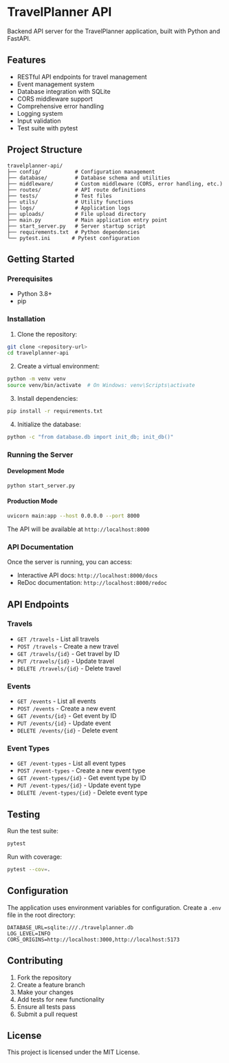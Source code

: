 # TravelPlanner API

Backend API server for the TravelPlanner application, built with Python and FastAPI.

## Features

- RESTful API endpoints for travel management
- Event management system
- Database integration with SQLite
- CORS middleware support
- Comprehensive error handling
- Logging system
- Input validation
- Test suite with pytest

## Project Structure

```
travelplanner-api/
├── config/           # Configuration management
├── database/         # Database schema and utilities
├── middleware/       # Custom middleware (CORS, error handling, etc.)
├── routes/           # API route definitions
├── tests/            # Test files
├── utils/            # Utility functions
├── logs/             # Application logs
├── uploads/          # File upload directory
├── main.py           # Main application entry point
├── start_server.py   # Server startup script
├── requirements.txt  # Python dependencies
└── pytest.ini       # Pytest configuration
```

## Getting Started

### Prerequisites

- Python 3.8+
- pip

### Installation

1. Clone the repository:
```bash
git clone <repository-url>
cd travelplanner-api
```

2. Create a virtual environment:
```bash
python -m venv venv
source venv/bin/activate  # On Windows: venv\Scripts\activate
```

3. Install dependencies:
```bash
pip install -r requirements.txt
```

4. Initialize the database:
```bash
python -c "from database.db import init_db; init_db()"
```

### Running the Server

#### Development Mode
```bash
python start_server.py
```

#### Production Mode
```bash
uvicorn main:app --host 0.0.0.0 --port 8000
```

The API will be available at `http://localhost:8000`

### API Documentation

Once the server is running, you can access:
- Interactive API docs: `http://localhost:8000/docs`
- ReDoc documentation: `http://localhost:8000/redoc`

## API Endpoints

### Travels
- `GET /travels` - List all travels
- `POST /travels` - Create a new travel
- `GET /travels/{id}` - Get travel by ID
- `PUT /travels/{id}` - Update travel
- `DELETE /travels/{id}` - Delete travel

### Events
- `GET /events` - List all events
- `POST /events` - Create a new event
- `GET /events/{id}` - Get event by ID
- `PUT /events/{id}` - Update event
- `DELETE /events/{id}` - Delete event

### Event Types
- `GET /event-types` - List all event types
- `POST /event-types` - Create a new event type
- `GET /event-types/{id}` - Get event type by ID
- `PUT /event-types/{id}` - Update event type
- `DELETE /event-types/{id}` - Delete event type

## Testing

Run the test suite:
```bash
pytest
```

Run with coverage:
```bash
pytest --cov=.
```

## Configuration

The application uses environment variables for configuration. Create a `.env` file in the root directory:

```env
DATABASE_URL=sqlite:///./travelplanner.db
LOG_LEVEL=INFO
CORS_ORIGINS=http://localhost:3000,http://localhost:5173
```

## Contributing

1. Fork the repository
2. Create a feature branch
3. Make your changes
4. Add tests for new functionality
5. Ensure all tests pass
6. Submit a pull request

## License

This project is licensed under the MIT License.